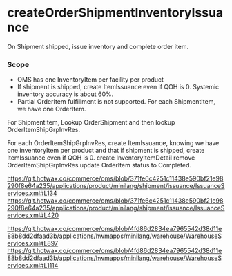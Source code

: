 # createOrderShipmentInventoryIssuance
On Shipment shipped, issue inventory and complete order item. 
### Scope
*   OMS has one InventoryItem per facility per product 
*   If shipment is shipped, create ItemIssuance even if QOH is 0. Systemic inventory accuracy is about 60%.
*   Partial OrderItem fulfillment is not supported. For each ShipmentItem, we have one OrderItem.

For ShipmentItem, Lookup OrderShipment and then lookup OrderItemShipGrpInvRes. 

For each OrderItemShipGrpInvRes, 
create ItemIssuance, knowing we have one inventoryItem per product and that if shipment is shipped, create ItemIssuance even if QOH is 0. 
create InventoryItemDetail
remove OrderItemShipGrpInvRes
update OrderItem status to Completed.



https://git.hotwax.co/commerce/oms/blob/371fe6c4251c11438e590bf21e98290f8e64a235/applications/product/minilang/shipment/issuance/IssuanceServices.xml#L134
https://git.hotwax.co/commerce/oms/blob/371fe6c4251c11438e590bf21e98290f8e64a235/applications/product/minilang/shipment/issuance/IssuanceServices.xml#L420


https://git.hotwax.co/commerce/oms/blob/4fd86d2834ea7965542d38d11e88b8dd2dfaad3b/applications/hwmapps/minilang/warehouse/WarehouseServices.xml#L897
https://git.hotwax.co/commerce/oms/blob/4fd86d2834ea7965542d38d11e88b8dd2dfaad3b/applications/hwmapps/minilang/warehouse/WarehouseServices.xml#L1114
